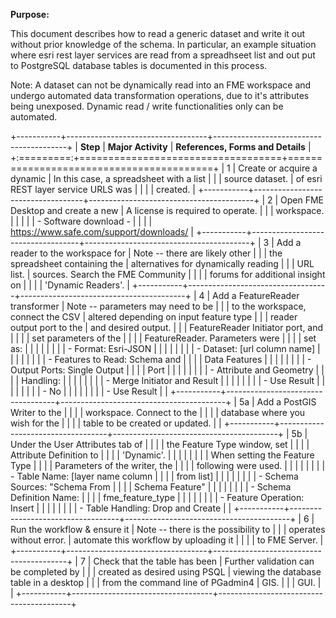 **Purpose:**

This document describes how to read a generic dataset and write it out
without prior knowledge of the schema. In particular, an example
situation where esri rest layer services are read from a spreadhseet
list and out put to PostgreSQL database tables is documented in this
process.

Note: A dataset can not be dynamically read into an FME workspace and
undergo automated data transformation operations, due to it's attributes
being unexposed. Dynamic read / write functionalities only can be
automated.

+-----------+-----------------------------------+-----------------------------------------+
| **Step**  | **Major Activity**                | **References, Forms and Details**       |
+:=========:+===================================+=========================================+
| 1         | Create or acquire a dynamic       | In this case, a spreadsheet with a list |
|           | source dataset.                   | of esri REST layer service URLS was     |
|           |                                   | created.                                |
+-----------+-----------------------------------+-----------------------------------------+
| 2         | Open FME Desktop and create a new | A license is required to operate.       |
|           | workspace.                        |                                         |
|           |                                   | \- Software download -                  |
|           |                                   | https://www.safe.com/support/downloads/ |
+-----------+-----------------------------------+-----------------------------------------+
| 3         | Add a reader to the workspace for | Note -- there are likely other          |
|           | the spreadsheet containing the    | alternatives for dynamically reading    |
|           | URL list.                         | sources. Search the FME Community       |
|           |                                   | forums for additional insight on        |
|           |                                   | 'Dynamic Readers'.                      |
+-----------+-----------------------------------+-----------------------------------------+
| 4         | Add a FeatureReader transformer   | Note -- parameters may need to be       |
|           | to the workspace, connect the CSV | altered depending on input feature type |
|           | reader output port to the         | and desired output.                     |
|           | FeatureReader Initiator port, and |                                         |
|           | set parameters of the             |                                         |
|           | FeatureReader. Parameters were    |                                         |
|           | set as:                           |                                         |
|           |                                   |                                         |
|           | - Format: Esri-JSON               |                                         |
|           |                                   |                                         |
|           | - Dataset: \[url column name\]    |                                         |
|           |                                   |                                         |
|           | - Features to Read: Schema and    |                                         |
|           |   Data Features                   |                                         |
|           |                                   |                                         |
|           | - Output Ports: Single Output     |                                         |
|           |   Port                            |                                         |
|           |                                   |                                         |
|           | - Attribute and Geometry          |                                         |
|           |   Handling:                       |                                         |
|           |                                   |                                         |
|           |   - Merge Initiator and Result    |                                         |
|           |                                   |                                         |
|           |   - Use Result                    |                                         |
|           |                                   |                                         |
|           |   - No                            |                                         |
|           |                                   |                                         |
|           |   - Use Result                    |                                         |
+-----------+-----------------------------------+-----------------------------------------+
| 5a        | Add a PostGIS Writer to the       |                                         |
|           | workspace. Connect to the         |                                         |
|           | database where you wish for the   |                                         |
|           | table to be created or updated.   |                                         |
+-----------+-----------------------------------+-----------------------------------------+
| 5b        | Under the User Attributes tab of  |                                         |
|           | the Feature Type window, set      |                                         |
|           | Attribute Definition to           |                                         |
|           | 'Dynamic'.                        |                                         |
|           |                                   |                                         |
|           | When setting the Feature Type     |                                         |
|           | Parameters of the writer, the     |                                         |
|           | following were used.              |                                         |
|           |                                   |                                         |
|           | - Table Name: \[layer name column |                                         |
|           |   from list\]                     |                                         |
|           |                                   |                                         |
|           | - Schema Sources: "Schema From    |                                         |
|           |   Schema Feature"                 |                                         |
|           |                                   |                                         |
|           | - Schema Definition Name:         |                                         |
|           |   fme_feature_type                |                                         |
|           |                                   |                                         |
|           | - Feature Operation: Insert       |                                         |
|           |                                   |                                         |
|           | - Table Handling: Drop and Create |                                         |
+-----------+-----------------------------------+-----------------------------------------+
| 6         | Run the workflow & ensure it      | Note -- there is the possibility to     |
|           | operates without error.           | automate this workflow by uploading it  |
|           |                                   | to FME Server.                          |
+-----------+-----------------------------------+-----------------------------------------+
| 7         | Check that the table has been     | Further validation can be completed by  |
|           | created as desired using PSQL     | viewing the database table in a desktop |
|           | from the command line of PGadmin4 | GIS.                                    |
|           | GUI.                              |                                         |
+-----------+-----------------------------------+-----------------------------------------+

